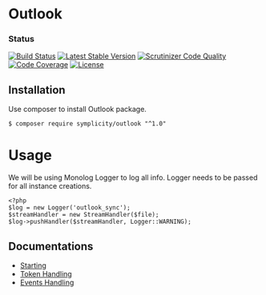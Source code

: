 # Outlook

### Status
[![Build Status](https://travis-ci.org/Symplicity/outlook.svg?branch=master)](https://travis-ci.org/Symplicity/outlook)
[![Latest Stable Version](https://poser.pugx.org/symplicity/outlook/v/stable)](https://packagist.org/packages/symplicity/outlook)
[![Scrutinizer Code Quality](https://scrutinizer-ci.com/g/Symplicity/outlook/badges/quality-score.png?b=master)](https://scrutinizer-ci.com/g/Symplicity/outlook/?branch=master)
[![Code Coverage](https://scrutinizer-ci.com/g/Symplicity/outlook/badges/coverage.png?b=master)](https://scrutinizer-ci.com/g/Symplicity/outlook/?branch=master)
[![License](https://poser.pugx.org/symplicity/outlook/license)](https://packagist.org/packages/symplicity/outlook)

## Installation

Use composer to install Outlook package.

```
$ composer require symplicity/outlook "^1.0"
```

# Usage

We will be using Monolog Logger to log all info. Logger needs to be passed for all instance creations.

```
<?php
$log = new Logger('outlook_sync');
$streamHandler = new StreamHandler($file);
$log->pushHandler($streamHandler, Logger::WARNING);
```            

## Documentations
- [Starting](docs/calendar-usage.md)
- [Token Handling](docs/token-usage.md)
- [Events Handling](docs/event-usage.md)





